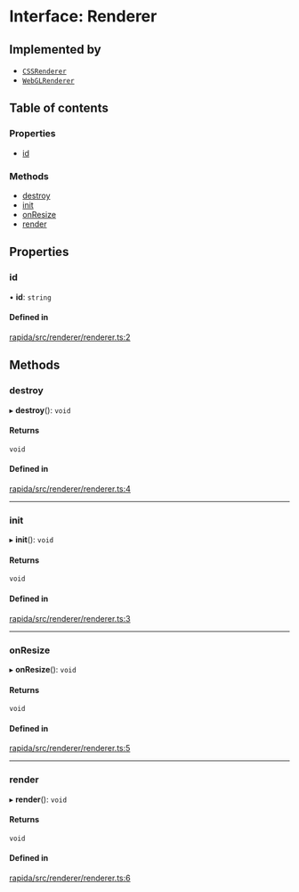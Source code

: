 # Interface: Renderer

## Implemented by

- [`CSSRenderer`](../classes/CSSRenderer.md)
- [`WebGLRenderer`](../classes/WebGLRenderer.md)

## Table of contents

### Properties

- [id](Renderer.md#id)

### Methods

- [destroy](Renderer.md#destroy)
- [init](Renderer.md#init)
- [onResize](Renderer.md#onresize)
- [render](Renderer.md#render)

## Properties

### id

• **id**: `string`

#### Defined in

[rapida/src/renderer/renderer.ts:2](https://gitlab.com/rapidajs/rapida/-/blob/6cbf5c3/packages/rapida/src/renderer/renderer.ts#L2)

## Methods

### destroy

▸ **destroy**(): `void`

#### Returns

`void`

#### Defined in

[rapida/src/renderer/renderer.ts:4](https://gitlab.com/rapidajs/rapida/-/blob/6cbf5c3/packages/rapida/src/renderer/renderer.ts#L4)

___

### init

▸ **init**(): `void`

#### Returns

`void`

#### Defined in

[rapida/src/renderer/renderer.ts:3](https://gitlab.com/rapidajs/rapida/-/blob/6cbf5c3/packages/rapida/src/renderer/renderer.ts#L3)

___

### onResize

▸ **onResize**(): `void`

#### Returns

`void`

#### Defined in

[rapida/src/renderer/renderer.ts:5](https://gitlab.com/rapidajs/rapida/-/blob/6cbf5c3/packages/rapida/src/renderer/renderer.ts#L5)

___

### render

▸ **render**(): `void`

#### Returns

`void`

#### Defined in

[rapida/src/renderer/renderer.ts:6](https://gitlab.com/rapidajs/rapida/-/blob/6cbf5c3/packages/rapida/src/renderer/renderer.ts#L6)
